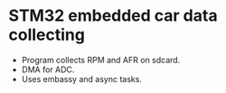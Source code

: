 # STM32 embedded car data collecting
* Program collects RPM and AFR on sdcard.
* DMA for ADC.
* Uses embassy and async tasks. 